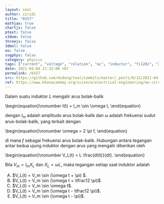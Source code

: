 ```yaml
---
layout: soal
author: viridi
title: "0157"
mathjax: true
chartjs: false
ptext: false
x3dom: false
threejs: false
3dmol: false
oo: false
svgphys: false
category: physics
tags: ["current", "voltage", "relation", "ac", "inductor", "fi1202", "2020-1"]
date: 2021-04-04 21:32:00 +07
permalink: /0157
src: https://github.com/dudung/soal/commits/master/_posts/0/15/2021-04-04-current-voltage-inductor.md
ref: https://www.khanacademy.org/science/electrical-engineering/ee-circuit-analysis-topic/ee-natural-and-forced-response/a/wmc-inductor-in-action
---
```

Dalam suatu induktor $L$ mengalir arus bolak-balik

\begin{equation}\nonumber
I(t) = I_m \sin \omega t,
\end{equation}

dengan $I_m$ adalah amplitudo arus bolak-balik dan $\omega$ adalah frekuensi sudut arus-bolak-balik, yang terkait dengan

\begin{equation}\nonumber
\omega = 2 \pi f,
\end{equation}

di mana $f$ sebagai frekuensi arus bolak-balik. Hubungan antara tegangan antar kedua ujung induktor dengan arus yang mengalir diberikan oleh

\begin{equation}\nonumber
V_L(t) = L \frac{dI(t)}{dt}.
\end{equation}

Bila $V_m = I_m X_L$ dan $X_L = \omega L$, maka tegangan setiap saat induktor adalah

<ol type="A">
<li>$V_L(t) = V_m \sin (\omega t + \pi) $.
<li>$V_L(t) = V_m \sin (\omega t + \tfrac12 \pi)$.
<li>$V_L(t) = V_m \sin \omega t$.
<li>$V_L(t) = V_m \sin (\omega t - \tfrac12 \pi)$.
<li>$V_L(t) = V_m \sin (\omega t - \pi)$.
